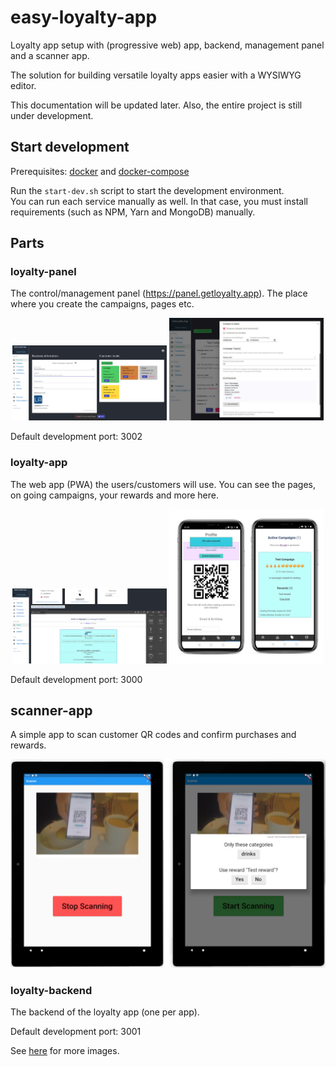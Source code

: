 # easy-loyalty-app
Loyalty app setup with (progressive web) app, backend, management panel and a scanner app.

The solution for building versatile loyalty apps easier with a WYSIWYG editor.

This documentation will be updated later. Also, the entire project is still under development.

## Start development
Prerequisites: [docker](https://docs.docker.com/engine/install/) and [docker-compose](https://docs.docker.com/compose/install/)

Run the `start-dev.sh` script to start the development environment.  
You can run each service manually as well. In that case, you must install requirements (such as NPM, Yarn and MongoDB) manually.

## Parts

### loyalty-panel
The control/management panel (https://panel.getloyalty.app). The place where you create the campaigns, pages etc.

<p align="middle">
    <img src="assets/overview-page.png" alt="Customers" width="49%"/>
    <img src="assets/editing-campaign.jpg" alt="Customers" width="49%"/>
</p>

Default development port: 3002 

### loyalty-app
The web app (PWA) the users/customers will use. You can see the pages, on going campaigns, your rewards and more here.

<p align="middle">
    <img src="assets/editing-pages.png" alt="Customers" width="49%"/>
    <img src="assets/example-pages-phone.jpg" alt="Customers" width="49%"/>
</p>

Default development port: 3000

## scanner-app
A simple app to scan customer QR codes and confirm purchases and rewards.

![Scanner App](./assets/scanner-feature.jpg)

### loyalty-backend
The backend of the loyalty app (one per app).

Default development port: 3001


See [here](./assets) for more images.